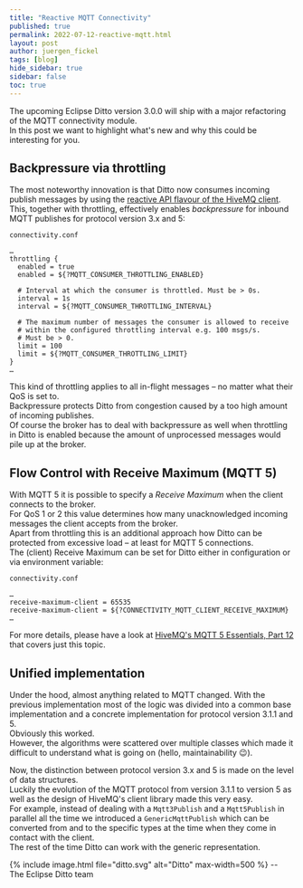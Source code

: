 ```yaml
---
title: "Reactive MQTT Connectivity"
published: true
permalink: 2022-07-12-reactive-mqtt.html
layout: post
author: juergen_fickel
tags: [blog]
hide_sidebar: true
sidebar: false
toc: true
---
```


The upcoming Eclipse Ditto version 3.0.0 will ship with a major refactoring of the MQTT
connectivity module.  
In this post we want to highlight what's new and why this could be interesting for you.

## Backpressure via throttling
The most noteworthy innovation is that Ditto now consumes incoming publish messages
by using the
[reactive API flavour of the HiveMQ client](https://hivemq.github.io/hivemq-mqtt-client/docs/api-flavours/).  
This, together with throttling, effectively enables *backpressure* for inbound
MQTT publishes for protocol version 3.x and 5:

```config
connectivity.conf

…
throttling {
  enabled = true 
  enabled = ${?MQTT_CONSUMER_THROTTLING_ENABLED}

  # Interval at which the consumer is throttled. Must be > 0s.
  interval = 1s
  interval = ${?MQTT_CONSUMER_THROTTLING_INTERVAL}

  # The maximum number of messages the consumer is allowed to receive
  # within the configured throttling interval e.g. 100 msgs/s.
  # Must be > 0.
  limit = 100
  limit = ${?MQTT_CONSUMER_THROTTLING_LIMIT}
}
…
```
This kind of throttling applies to all in-flight messages – no matter what
their QoS is set to.  
Backpressure protects Ditto from congestion caused by a too high amount of
incoming publishes.  
Of course the broker has to deal with backpressure as well when throttling in
Ditto is enabled because the amount of unprocessed messages would pile up
at the broker.

## Flow Control with Receive Maximum (MQTT 5)
With MQTT 5 it is possible to specify a *Receive Maximum* when the client
connects to the broker.  
For QoS 1 or 2 this value determines how many unacknowledged incoming messages
the client accepts from the broker.  
Apart from throttling this is an additional approach how Ditto can be protected
from excessive load – at least for MQTT 5 connections.  
The (client) Receive Maximum can be set for Ditto either in configuration or
via environment variable:

```config
connectivity.conf

…
receive-maximum-client = 65535
receive-maximum-client = ${?CONNECTIVITY_MQTT_CLIENT_RECEIVE_MAXIMUM}
…
```

For more details, please have a look at
[HiveMQ's MQTT 5 Essentials, Part 12]( https://www.hivemq.com/blog/mqtt5-essentials-part12-flow-control/)
that covers just this topic.

## Unified implementation
Under the hood, almost anything related to MQTT changed.
With the previous implementation most of the logic was divided into a common
base implementation and a concrete implementation for protocol version 3.1.1
and 5.  
Obviously this worked.  
However, the algorithms were scattered over multiple classes which made it
difficult to understand what is going on (hello, maintainability &#x1F609;).

Now, the distinction between protocol version 3.x and 5 is made on the level
of data structures.  
Luckily the evolution of the MQTT protocol from version 3.1.1 to version 5
as well as the design of HiveMQ's client library made this very easy.  
For example, instead of dealing with a `Mqtt3Publish` and a `Mqtt5Publish` in
parallel all the time we introduced  a `GenericMqttPublish` which can be
converted from and to the specific types at the time when they come in
contact with the client.  
The rest of the time Ditto can work with the generic representation.

{% include image.html file="ditto.svg" alt="Ditto" max-width=500 %}
--<br/>
The Eclipse Ditto team
